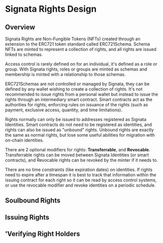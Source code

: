 # Signata Rights Design

## Overview

Signata Rights are Non-Fungible Tokens (NFTs) created through an extension to the ERC721 token standard called ERC721Schema. Schema NFTs are minted to represent a collection of rights, and all rights are issued linked to schemas.

Access control is rarely defined on for an individual, it's defined as a role or group. With Signata rights, roles or groups are minted as schemas and membership is minted with a relationship to those schemas.

ERC721Schemas are not controlled or managed by Signata, they can be defined by any wallet wishing to create a collection of rights. It's not recommended to issue rights from a personal wallet but instead to issue the rights through an intermediary smart contract. Smart contracts act as the authorities for rights, enforcing rules on issuance of the rights (such as payment, exclusive access, quantity, and time limitations).

Rights normally can only be issued to addresses registered as Signata Identities. Smart contracts do not need to be registered as identities, and rights can also be issued as "unbound" rights. Unbound rights are exactly the same as normal rights, but lose some useful abilities for migration with on-chain identities.

There are 2 optional modifiers for rights: **Transferrable**, and **Revocable**. Transferrable rights can be moved between Signata Identities (or smart contracts), and Revocable rights can be revoked by the minter if it needs to.

There are no time constraints (like expiration dates) on identities. If rights need to expire after a timespan it is best to track that information within the issuing contract for each right so it can be read by access control systems, or use the revocable modifier and revoke identities on a periodic schedule.

## Soulbound Rights



## Issuing Rights



## 'Verifying Right Holders





